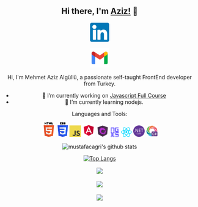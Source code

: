 <link rel="stylesheet" href="style.css">
<div style="text-align:center;">

## **Hi there, I'm [Aziz!](https://www.instagram.com/mehmetazizalgullu/) :wave:** 

<a href="https://www.linkedin.com/in/mehmet-aziz-algullu">
<img height="50" src="img/linkedin.png">
</a>

 <a href="mailto:mehmetazizalgullu@gmail.com" target="_blank" rel="nofollow"><img height="50" alt="gmail" src="img/gmail.png" /></a>
</a>


Hi, I'm Mehmet Aziz Algüllü, a passionate self-taught FrontEnd developer from Turkey.

- 🔭 I’m currently working on [Javascript Full Course](https://github.com/maziz-create/javascript-full-course)
- 🌱 I’m currently learning nodejs.

Languages and Tools:

<img height="38" src="img/html5.png">
<img height="38" src="img/css3.png">
<img height="30" src="img/javascript.png">
<img height="35" src="img/angular.svg">
<img height="30" src="img/ngrx.svg">
<img height="25" src="img/ngxs.png">
<img height="25" src="img/react.png">
<img height="30" src="img/dotnetcore.svg">
<img height="30" src="img/csharp.png">

<br>

![mustafacagri's github stats](https://github-readme-stats.vercel.app/api?username=maziz-create&show_icons=true&theme=tokyonight)

[![Top Langs](https://github-readme-stats.vercel.app/api/top-langs/?username=maziz-create&layout=compact&theme=tokyonight)](https://github.com/maziz-create)

<a href="https://github.com/maziz-create/ReCapProject-Frontend">
  <img align="center" src="https://github-readme-stats.vercel.app/api/pin/?username=maziz-create&repo=ReCapProject-Frontend&theme=tokyonight" />
</a>
<br> <br>
<a href="https://github.com/maziz-create/ReCapProject-Backend">
  <img align="center" src="https://github-readme-stats.vercel.app/api/pin/?username=maziz-create&repo=ReCapProject-Backend&theme=tokyonight" />
</a>
<br> <br>
<a href="https://github.com/maziz-create/doping-hafiza-clone">
  <img align="center" src="https://github-readme-stats.vercel.app/api/pin/?username=maziz-create&repo=doping-hafiza-clone&theme=tokyonight" />
</a>
</div>
